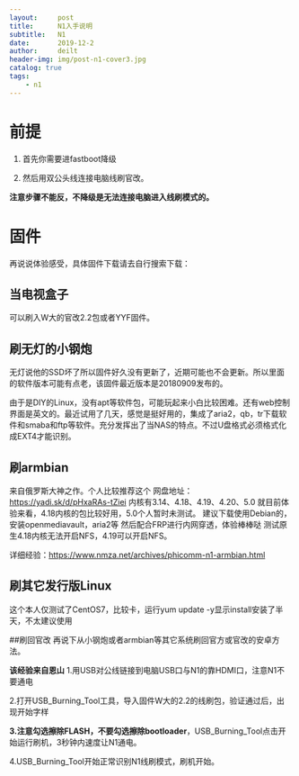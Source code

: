 ```yaml
---
layout:     post
title:      N1入手说明
subtitle:   N1
date:       2019-12-2
author:     deilt
header-img: img/post-n1-cover3.jpg
catalog: true
tags:
    - n1
---
```



# 前提
1. 首先你需要进fastboot降级

2. 然后用双公头线连接电脑线刷官改。

**注意步骤不能反，不降级是无法连接电脑进入线刷模式的。**

# 固件
再说说体验感受，具体固件下载请去自行搜索下载：

## 当电视盒子
可以刷入W大的官改2.2包或者YYF固件。

## 刷无灯的小钢炮
无灯说他的SSD坏了所以固件好久没有更新了，近期可能也不会更新。所以里面的软件版本可能有点老，该固件最近版本是20180909发布的。

由于是DIY的Linux，没有apt等软件包，可能玩起来小白比较困难。还有web控制界面是英文的。最近试用了几天，感觉是挺好用的，集成了aria2，qb，tr下载软件和smaba和ftp等软件。充分发挥出了当NAS的特点。不过U盘格式必须格式化成EXT4才能识别。

## 刷armbian
来自俄罗斯大神之作。个人比较推荐这个
网盘地址：<https://yadi.sk/d/pHxaRAs-tZiei>
内核有3.14、4.18、4.19、4.20、5.0
就目前体验来看，4.18内核的包比较好用，5.0个人暂时未测试。
建议下载使用Debian的，安装openmediavault，aria2等
然后配合FRP进行内网穿透，体验棒棒哒
测试原生4.18内核无法开启NFS，4.19可以开启NFS。

详细经验：<https://www.nmza.net/archives/phicomm-n1-armbian.html>

## 刷其它发行版Linux
这个本人仅测试了CentOS7，比较卡，运行yum update -y显示install安装了半天，不太建议使用

##刷回官改
再说下从小钢炮或者armbian等其它系统刷回官方或官改的安卓方法。

**该经验来自恩山**
1.用USB对公线链接到电脑USB口与N1的靠HDMI口，注意N1不要通电

2.打开USB_Burning_Tool工具，导入固件W大的2.2的线刷包，验证通过后，出现开始字样

**3.注意勾选擦除FLASH，不要勾选擦除bootloader**，USB_Burning_Tool点击开始运行刷机，3秒钟内速度让N1通电。

4.USB_Burning_Tool开始正常识别N1线刷模式，刷机开始。
